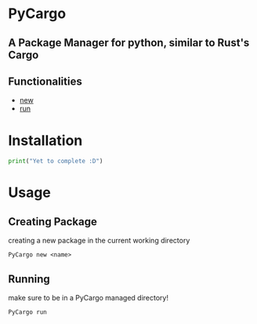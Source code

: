 # PyCargo
## A Package Manager for python, similar to Rust's Cargo

## Functionalities

  - [new](#Creating-Package)
  - [run](#Running)

# Installation
```python
print("Yet to complete :D")
```
# Usage

## Creating Package

creating a new package in the current working directory

```shell
PyCargo new <name>
```

## Running

make sure to be in a PyCargo managed directory!

```shell
PyCargo run
```
